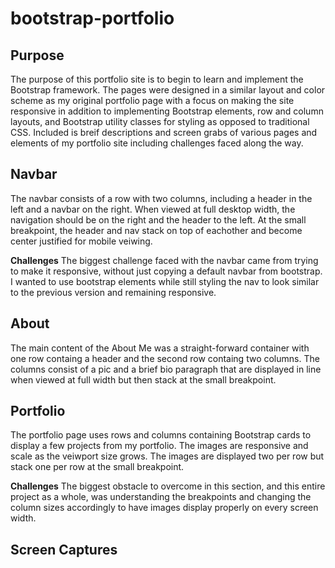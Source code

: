 # bootstrap-portfolio

## Purpose

The purpose of this portfolio site is to begin to learn and implement the Bootstrap framework.  The pages were designed in a similar layout and color scheme as my original portfolio page with a focus on making the site responsive in addition to implementing Bootstrap elements, row and column layouts, and Bootstrap utility classes for styling as opposed to traditional CSS.  Included is breif descriptions and screen grabs of various pages and elements of my portfolio site including challenges faced along the way.

## Navbar

The navbar consists of a row with two columns, including a header in the left and a navbar on the right.  When viewed at full desktop width, the navigation should be on the right and the header to the left.  At the small breakpoint, the header and nav stack on top of eachother and become center justified for mobile veiwing.

 **Challenges** The biggest challenge faced with the navbar came from trying to make it responsive, without just copying a default navbar from bootstrap.  I wanted to use bootstrap elements while still styling the nav to look similar to the previous version and remaining responsive.

## About 

The main content of the About Me was a straight-forward container with one row containg a header and the second row containg two columns.  The columns consist of a pic and a brief bio paragraph that are displayed in line when viewed at full width but then stack at the small breakpoint.

## Portfolio

The portfolio page uses rows and columns containing Bootstrap cards to display a few projects from my portfolio.  The images are responsive and scale as the veiwport size grows.  The images are displayed two per row but stack one per row at the small breakpoint.

 **Challenges**  The biggest obstacle to overcome in this section, and this entire project as a whole, was understanding the breakpoints and changing the column sizes accordingly to have images display properly on every screen width.
 
## Screen Captures






